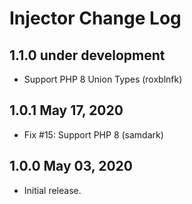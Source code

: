 # Injector Change Log

## 1.1.0 under development

- Support PHP 8 Union Types (roxblnfk)

## 1.0.1 May 17, 2020

- Fix #15: Support PHP 8 (samdark)

## 1.0.0 May 03, 2020

- Initial release.
